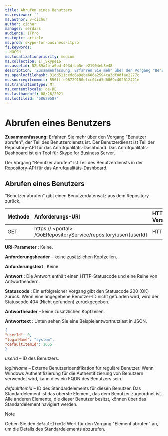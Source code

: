 ```yaml
---
title: Abrufen eines Benutzers
ms.reviewer: ''
ms.author: v-cichur
author: cichur
manager: serdars
audience: ITPro
ms.topic: article
ms.prod: skype-for-business-itpro
f1.keywords:
- NOCSH
ms.localizationpriority: medium
ms.collection: IT_Skype16
ms.assetid: 52b89a4b-a0bd-493d-bb5e-e21904eb8e48
description: 'Zusammenfassung: Erfahren Sie mehr über den Vorgang "Benutzer abrufen", der Teil des Benutzerdiensts ist. Der Benutzerdienst ist Teil der Repository-API für das Anrufqualitäts-Dashboard. Das Anrufqualitäts-Dashboard ist ein Tool für Skype for Business Server.'
ms.openlocfilehash: 31dd511cedc6a9ebe606a2594ca3df0dfae2277c
ms.sourcegitcommit: 556fffc96729150efcc04cd5d6069c402012421e
ms.translationtype: MT
ms.contentlocale: de-DE
ms.lasthandoff: 08/26/2021
ms.locfileid: "58629587"
---
```

# <a name="get-user"></a>Abrufen eines Benutzers
 
**Zusammenfassung:** Erfahren Sie mehr über den Vorgang "Benutzer abrufen", der Teil des Benutzerdiensts ist. Der Benutzerdienst ist Teil der Repository-API für das Anrufqualitäts-Dashboard. Das Anrufqualitäts-Dashboard ist ein Tool für Skype for Business Server.
  
Der Vorgang "Benutzer abrufen" ist Teil des Benutzerdiensts in der Repository-API für das Anrufqualitäts-Dashboard.
  
## <a name="get-user"></a>Abrufen eines Benutzers

"Benutzer abrufen" gibt einen Benutzerdatensatz aus dem Repository zurück.
  
|**Methode**|**Anforderungs-URI**|**HTTP-Version**|
|:-----|:-----|:-----|
|GET  <br/> |https:// \<portal\> /QoERepositoryService/repository/user/{userId}  <br/> |HTTP/1.1  <br/> |
   
 **URI-Parameter** : Keine.
  
 **Anforderungsheader** – keine zusätzlichen Kopfzeilen.
  
 **Anforderungstext** : Keine.
  
 **Antwort** : Die Antwort enthält einen HTTP-Statuscode und eine Reihe von Antwortheadern.
  
 **Statuscode** : Ein erfolgreicher Vorgang gibt den Statuscode 200 (OK) zurück. Wenn eine angegebene Benutzer-ID nicht gefunden wird, wird der Statuscode 404 (Nicht gefunden) zurückgegeben.
  
 **Antwortheader** – keine zusätzlichen Kopfzeilen.
  
 **Antworttext** : Unten sehen Sie eine Beispielantwortnutzlast in JSON.
  
```json
{
"userId": 0,
"loginName": "system",
"defaultItemId": 1655
}
```

 *userId*  – ID des Benutzers.
  
 *loginName*  – Externe Benutzeridentifikation für reguläre Benutzer. Wenn Windows Authentifizierung für die Authentifizierung von Benutzern verwendet wird, kann dies ein FQDN des Benutzers sein.
  
 *defaultItemId*  – ID des Standardelements für diesen Benutzer. Das Standardelement ist das oberste Element, das dem Benutzer zugeordnet ist. Alle anderen Elemente, die dieser Benutzer besitzt, können über das Standardelement navigiert werden.
  
> [!NOTE]
> Geben Sie den  `defaultItemId` Wert für den Vorgang "Element abrufen" an, um die Details des Standardelements abzurufen.
  


